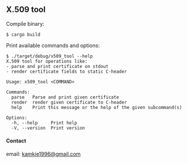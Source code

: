 ## X.509 tool

Compile binary:
```
$ cargo build
```

Print available commands and options:
```
$ ./target/debug/x509_tool --help
X.509 tool for operations like:
- parse and print certificate on stdout
- render certificate fields to static C-header

Usage: x509_tool <COMMAND>

Commands:
  parse   Parse and print given certificate
  render  render given certificate to C-header
  help    Print this message or the help of the given subcommand(s)

Options:
  -h, --help     Print help
  -V, --version  Print version
```

#### Contact

email: kamkie1996@gmail.com
